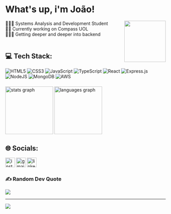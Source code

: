  <h1> What's up, i'm João!  </h1>
<div>
  <img align="right" height="130" src="https://i.pinimg.com/originals/c8/26/d1/c826d1edb2fb1dac3fe0d3742af8f83f.gif"/>
👨🏽‍🎓 Systems Analysis and Development Student <br>  
🤵🏽 Currently working on Compass UOL<br>
👨🏽‍💻 Getting deeper and deeper into backend <br>
 <br>
</div>

 <h2> 💻 Tech Stack: </h2>

![HTML5](https://img.shields.io/badge/html5-%23E34F26.svg?style=for-the-badge&logo=html5&logoColor=white) ![CSS3](https://img.shields.io/badge/css3-%231572B6.svg?style=for-the-badge&logo=css3&logoColor=white) ![JavaScript](https://img.shields.io/badge/javascript-%23323330.svg?style=for-the-badge&logo=javascript&logoColor=%23F7DF1E) ![TypeScript](https://img.shields.io/badge/typescript-%23007ACC.svg?style=for-the-badge&logo=typescript&logoColor=white)  ![React](https://img.shields.io/badge/react-%2320232a.svg?style=for-the-badge&logo=react&logoColor=%2361DAFB) ![Express.js](https://img.shields.io/badge/express.js-%23404d59.svg?style=for-the-badge&logo=express&logoColor=%2361DAFB) ![NodeJS](https://img.shields.io/badge/node.js-6DA55F?style=for-the-badge&logo=node.js&logoColor=white) ![MongoDB](https://img.shields.io/badge/MongoDB-%234ea94b.svg?style=for-the-badge&logo=mongodb&logoColor=white) ![AWS](https://img.shields.io/badge/AWS-%23FF9900.svg?style=for-the-badge&logo=amazon-aws&logoColor=white)

###

<div align="start">
  <img src="https://github-readme-stats.vercel.app/api?username=hnrkDEV&hide_title=false&hide_rank=false&show_icons=true&include_all_commits=true&count_private=true&disable_animations=false&theme=dracula&locale=en&hide_border=false" height="150" alt="stats graph" />  
  <img src="https://github-readme-stats.vercel.app/api/top-langs?username=hnrkDEV&locale=en&hide_title=false&layout=compact&card_width=320&langs_count=5&theme=dracula&hide_border=false" height="150" alt="languages graph"  />
</div>

<h2> 🌐 Socials: </h2>
<div align="left">
  <a href="https://www.instagram.com/hnrk_cav/"><img src="https://img.shields.io/static/v1?message=Instagram&logo=instagram&label=&color=E4405F&logoColor=white&labelColor=&style=for-the-badge" height="30" alt="instagram logo"  /></a>
  <a href="mailto:jhenrique.caval@hotmail.com"><img src="https://img.shields.io/static/v1?message=Outlook&logo=hotmail&label=&color=D14836&logoColor=white&labelColor=&style=for-the-badge" height="30" alt="gmail logo"  /></a> 
  <a href="https://www.linkedin.com/in/joao-hrnk/"><img src="https://img.shields.io/static/v1?message=LinkedIn&logo=linkedin&label=&color=0077B5&logoColor=white&labelColor=&style=for-the-badge" height="30" alt="linkedin logo"  /></a>
</div>

###
### ✍️ Random Dev Quote
![](https://quotes-github-readme.vercel.app/api?type=horizontal&theme=dark)

---
[![](https://visitcount.itsvg.in/api?id=hrnkDev&icon=0&color=0)](https://visitcount.itsvg.in)

<!-- Proudly created with GPRM ( https://gprm.itsvg.in ) -->
